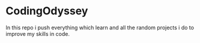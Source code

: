 # CodingOdyssey
In this repo i push everything which learn and all the random projects i do to improve my skills in code.
